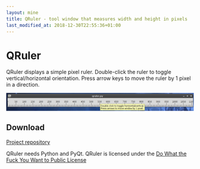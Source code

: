 ```yaml
---
layout: mine
title: QRuler - tool window that measures width and height in pixels
last_modified_at: 2018-12-30T22:55:36+01:00
---
```


# QRuler #

QRuler displays a simple pixel ruler.
Double-click the ruler to toggle vertical/horizontal orientation.
Press arrow keys to move the ruler by 1 pixel in a direction.

![Screenshot](qruler.png)

## Download ##

[Project repository](https://gitlab.com/hydrargyrum/attic/tree/master/qruler)

QRuler needs Python and PyQt.
QRuler is licensed under the [Do What the Fuck You Want to Public License](../wtfpl)

